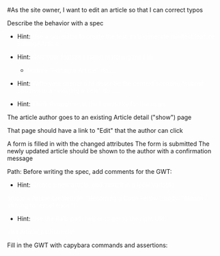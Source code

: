 #As the site owner, I want to edit an article so that I can correct typos

Describe the behavior with a spec
- Hint: <span style="color: white">Use a generator to create the test:</sapn>
rails generate minitest:feature EditingAArticle</span>

- Hint: <span style="color: white">Give your feature a name matching the file:
    - <span style="color: white">feature "Editing a Article" do ...</span>

- Hint: <span style="color: white">Write your scenario to describe the context
scenario "submit updates to an existing article" do ...</span>

- Hint: <span style="color: white">Think through what the flow is like for the users.

The article author goes to an existing Article detail ("show") page

That page should have a link to "Edit" that the author can click

A form is filled in with the changed attributes
The form is submitted
The newly updated article should be shown to the author with a confirmation message

Path:
Before writing the spec, add comments for the GWT:

- Hint: <span style="color: white"> Create a new article, and store it in a local variable</span>

<span style="color: white">article = Article.create(title: "Becoming a Code Fellow", body: "Means striving for excellence.")</span>

- Hint: <span style="color: white"> Use the Rails path helper to get to the right URL</span>

<span style="color: white">visit article_path(article)</span>

Fill in the GWT with capybara commands and assertions:

